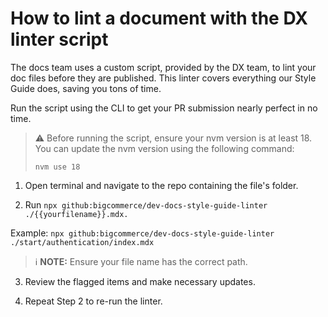 # How to lint a document with the DX linter script

The docs team uses a custom script, provided by the DX team, to lint your doc files before they are published. This linter covers everything our Style Guide does, saving you tons of time. 

Run the script using the CLI to get your PR submission nearly perfect in no time.

> ⚠️ Before running the script, ensure your nvm version is at least 18. You can update the nvm version using the following command: 
>
> `nvm use 18`

1. Open terminal and navigate to the repo containing the file's folder.

2. Run `npx github:bigcommerce/dev-docs-style-guide-linter ./{{yourfilename}}.mdx. `

Example: `npx github:bigcommerce/dev-docs-style-guide-linter ./start/authentication/index.mdx`

> ℹ️ **NOTE:** Ensure your file name has the correct path.

3. Review the flagged items and make necessary updates.

4. Repeat Step 2 to re-run the linter.



